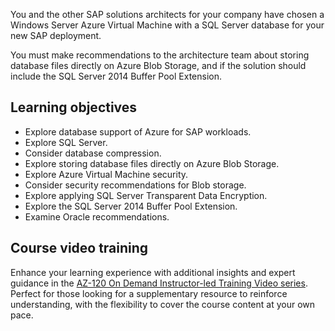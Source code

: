 You and the other SAP solutions architects for your company have chosen a Windows Server Azure Virtual Machine with a SQL Server database for your new SAP deployment.

You must make recommendations to the architecture team about storing database files directly on Azure Blob Storage, and if the solution should include the SQL Server 2014 Buffer Pool Extension.

## Learning objectives

- Explore database support of Azure for SAP workloads.
- Explore SQL Server.
- Consider database compression.
- Explore storing database files directly on Azure Blob Storage.
- Explore Azure Virtual Machine security.
- Consider security recommendations for Blob storage.
- Explore applying SQL Server Transparent Data Encryption.
- Explore the SQL Server 2014 Buffer Pool Extension.
- Examine Oracle recommendations.

## Course video training

Enhance your learning experience with additional insights and expert guidance in the [AZ-120 On Demand Instructor-led Training Video series](/shows/on-demand-instructor-led-training-series/?products=azure&terms=az-120). Perfect for those looking for a supplementary resource to reinforce understanding, with the flexibility to cover the course content at your own pace.
